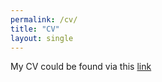 ```yaml
---
permalink: /cv/
title: "CV"
layout: single
---
```

My CV could be found via this [link](/CV_Lu_Dec2021.pdf)
